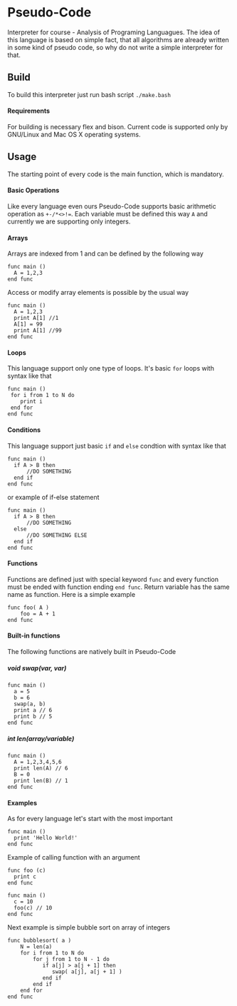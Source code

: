 # Pseudo-Code
Interpreter for course - Analysis of Programing Languagues.
The idea of this language is based on simple fact, that all algorithms are already written in some kind of pseudo code, so why do not write a simple interpreter for that.

## Build
To build this interpreter just run bash script
``` ./make.bash ```

#### Requirements
For building is necessary flex and bison.
Current code is supported only by GNU/Linux and Mac OS X operating systems.

## Usage
The starting point of every code is the main function, which is mandatory.

#### Basic Operations
Like every language even ours Pseudo-Code supports basic arithmetic operation as ```+-/*<>!=```.
Each variable must be defined this way ```A``` and currently we are supporting only integers.

#### Arrays
Arrays are indexed from 1 and can be defined by the following way
```
func main ()
  A = 1,2,3
end func
```

Access or modify array elements is possible by the usual way
```
func main ()
  A = 1,2,3
  print A[1] //1
  A[1] = 99 
  print A[1] //99
end func 
```

#### Loops
This language support only one type of loops. It's basic ```for``` loops with syntax like that
```
func main ()
 for i from 1 to N do
    print i
 end for
end func
```

#### Conditions
This language support just basic ```if``` and ```else``` condtion with syntax like that
```
func main ()
  if A > B then      
      //DO SOMETHING
  end if
end func
```
or example of if-else statement
```
func main ()
  if A > B then      
      //DO SOMETHING
  else
      //DO SOMETHING ELSE
  end if
end func
```

#### Functions
Functions are defined just with special keyword ```func``` and every function must be ended with function ending ```end func```. Return variable has the same name as function. Here is a simple example
```
func foo( A )
    foo = A + 1
end func
```

#### Built-in functions
The following functions are natively built in Pseudo-Code

##### void swap(var, var) 
```
func main ()
  a = 5
  b = 6
  swap(a, b)
  print a // 6
  print b // 5 
end func
```

##### int len(array/variable)
```
func main ()
  A = 1,2,3,4,5,6
  print len(A) // 6
  B = 0
  print len(B) // 1
end func
```

#### Examples

As for every language let's start with the most important
```
func main ()
  print 'Hello World!'
end func
```

Example of calling function with an argument
```
func foo (c)
  print c
end func

func main ()
  c = 10
  foo(c) // 10
end func
```

Next example is simple bubble sort on array of integers
```
func bubblesort( a )
	N = len(a)
    for i from 1 to N do
        for j from 1 to N - 1 do
           if a[j] > a[j + 1] then
              swap( a[j], a[j + 1] )
           end if
        end if
    end for   
end func
```



